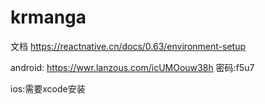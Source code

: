 # krmanga

文档
https://reactnative.cn/docs/0.63/environment-setup


android:
https://wwr.lanzous.com/icUMOouw38h
密码:f5u7

ios:需要xcode安装
